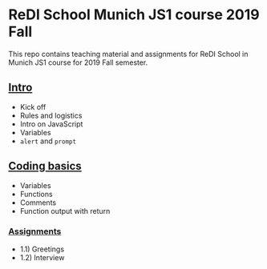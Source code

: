 # ReDI School Munich JS1 course 2019 Fall

This repo contains teaching material and assignments for ReDI School in Munich JS1 course for 2019 Fall semester.

## [Intro](https://oliverbrehm.github.io/js-munich-2019-fall/lessons/0-intro)
- Kick off
- Rules and logistics
- Intro on JavaScript
- Variables
- `alert` and `prompt`


## [Coding basics](https://oliverbrehm.github.io/js-munich-2019-fall/lessons/1-coding-basics/lecture.html)
- Variables
- Functions
- Comments
- Function output with return

### [Assignments](https://oliverbrehm.github.io/js-munich-2019-fall/lessons/1-coding-basics/assignments.html)
- 1.1) Greetings
- 1.2) Interview